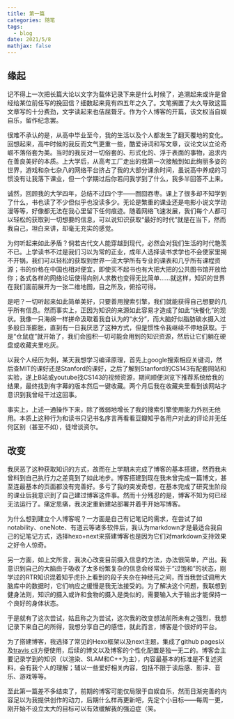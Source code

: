 ```yaml
---
title: 第一篇
categories: 随笔
tags:
  - blog
date: 2021/5/8
mathjax: false
---
```


## 缘起

记不得上一次把长篇大论以文字为载体记录下来是什么时候了，追溯起来或许是曾经给某位前任写的挽回信？细数起来竟有四五年之久了。文笔搁置了太久导致这篇文章写的十分费劲，文字读起来也佶屈聱牙。作为个人博客的开篇，该文权当自娱自乐，留作纪念罢。

很难不承认的是，从高中毕业至今，我的生活以及个人都发生了翻天覆地的变化。回想起来，高中时候的我反而文气更重一些，酷爱诗词和写文章，议论文以立论奇崛不落俗套为美。当时的我反对一切俗套的、形式化的、浮于表面的事物，追求内在善良美好的本质。上大学后，从高考工厂走出的我第一次接触到如此绚丽多姿的世界，游戏和杂七杂八的网络平台挤占了我的大部分课余时间，虽说高中养成的习惯没有让我落下课业，但一个学期过后你若问我学到了什么，我多半回答不上来。

<!-- more -->

诚然，回顾我的大学四年，总结不过四个字——囫囵吞枣。课上了很多却不知学到了什么，书也读了不少但似乎也没读多少。无论是繁重的课业还是电影小说文学动漫等等，好像都无法在我心里留下任何痕迹。随着网络飞速发展，我们每个人都可以轻松的获取到一切想要的信息，可以说知识获取“最好的时代”就是在当下，然而我自己，坦白来讲，却毫无充实的感觉。

为何听起来如此矛盾？倘若古代文人能穿越到现代，必然会对我们生活的时代艳羡不已。上学读书不过是我们习以为常的正业，成年人选择读书求学也不会使家里揭不开锅，我们可以轻松的获取到世界一流大学所有专业的课表和几乎所有课程资源；书的价格在中国也相对便宜，即使买不起书也有大把大把的公共图书馆开放给你；各式各样的网络论坛使得向别人求教也变得无比简单……就这样，知识的世界在我们面前展开为一张二维地图，目之所及，俯拾可得。

是吧？一切听起来如此简单美好，只要善用搜索引擎，我们就能获得自己想要的几乎所有信息。然而事实上，正因为知识的来源如此容易才造成了如此“快餐化”的现状。我像一只海绵一样拼命汲取着我自认为的“水分”，而大脑好似脂肪碳水摄入过多般日渐膨胀，直到有一日我厌恶了这种方式，但是惯性令我继续不停地获取。于是“仓鼠症”就开始了，我们会囤积一切可能会用到的知识资源，然后让它们躺在硬盘或收藏夹里吃灰。

以我个人经历为例，某天我想学习编译原理，首先上google搜索相应关键词，然后查MIT的课好还是Stanford的课好，之后了解到Stanford的CS143有配套网站和实验，遂上B站或youtube找CS143的视频资源，期间顺便浏览下推荐系统给我的结果，最终找到有字幕的版本然后一键收藏。两个月后我在收藏夹里看到该网站才意识到我曾经干过这回事。

事实上，上述一通操作下来，除了微弱地增长了我的搜索引擎使用能力外别无他用。本质上这种行为和读书只记书名序言再看看豆瓣知乎各用户对此的评论并无任何区别（甚至不如），徒增谈资尔。

## 改变

我厌恶了这种获取知识的方式，故而在上学期末完成了博客的基本搭建，然而我未曾料到自己执行力之差竟到了如此地步。博客搭建到现在我未曾完成一篇博文，甚至连最基本的页面都没有完善好。多亏了我的突发奇想，在基本完成了研究生阶段的课业后我意识到了自己建过博客这件事。然而十分残忍的是，博客不知为何已经无法运行了。痛定思痛，我决定重新建站部署并着手开始写博客。

为什么想到建立个人博客呢？一方面是自己有记笔记的需求，在尝试了如notability、oneNote、有道云等诸多软件后，我认为markdown才是最适合我自己的记笔记方式，选择hexo+next来搭建博客也是因为它们对markdown支持效果之好令人惊奇。

另一方面，如上文所言，我决心改变目前摄入信息的方法，办法很简单，产出。我意识到自己的大脑由于吸收了太多纷繁复杂的信息会经常处于“过饱和”的状态，刚学过的RTR知识混着知乎虎扑上看到的段子夹杂在神经元之间，而当我尝试调用大脑库中的数据时，它们响应之缓慢是我无法接受的。为了解决这个问题，我联想到健身法则，知识的摄入或许和食物的摄入是类似的，需要输入大于输出才能保持一个良好的身体状态。

于是就有了这次尝试，姑且称之为尝试，这次我的改变想法前所未有之强烈，我想记录下来自己的所得，我想分享自己的感悟，就此而言，博客是个很好的平台。

为了搭建博客，我选择了常见的Hexo框架以及next主题，集成了github pages以及[travis cli](https://travis-ci.com/)方便使用，后续的博文以及博客的个性化配置是独一无二的。博客会主要记录学到的知识（以渲染、SLAM和C++为主），内容最基本的标准是不复述资料，会有我个人的理解；辅以一些爱好相关内容，包括不限于读后感、影评、音乐、游戏等等。

至此第一篇差不多结束了，前期的博客可能仅局限于自娱自乐，然而日渐完善的内容足以为我提供创作的动力，后期什么样再更新吧，先定个小目标——每周一更，刚开始不设立太大的目标可以有效缓解我的强迫症（笑。



